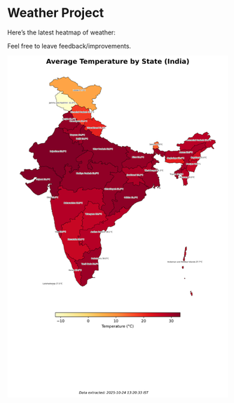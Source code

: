 # Weather Project

Here’s the latest heatmap of weather:

Feel free to leave feedback/improvements.

![India Heatmap](docs/assets/india_heatmap.png?v=FB2FCB)
